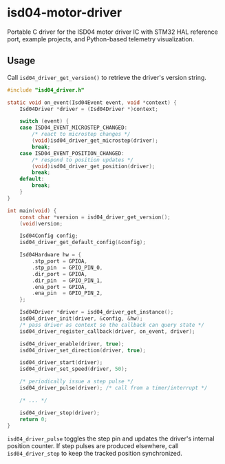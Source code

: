 # isd04-motor-driver
Portable C driver for the ISD04 motor driver IC with STM32 HAL reference port, example projects, and Python-based telemetry visualization.

## Usage
Call `isd04_driver_get_version()` to retrieve the driver's version string.

```c
#include "isd04_driver.h"

static void on_event(Isd04Event event, void *context) {
    Isd04Driver *driver = (Isd04Driver *)context;

    switch (event) {
    case ISD04_EVENT_MICROSTEP_CHANGED:
        /* react to microstep changes */
        (void)isd04_driver_get_microstep(driver);
        break;
    case ISD04_EVENT_POSITION_CHANGED:
        /* respond to position updates */
        (void)isd04_driver_get_position(driver);
        break;
    default:
        break;
    }
}

int main(void) {
    const char *version = isd04_driver_get_version();
    (void)version;

    Isd04Config config;
    isd04_driver_get_default_config(&config);

    Isd04Hardware hw = {
        .stp_port = GPIOA,
        .stp_pin  = GPIO_PIN_0,
        .dir_port = GPIOA,
        .dir_pin  = GPIO_PIN_1,
        .ena_port = GPIOA,
        .ena_pin  = GPIO_PIN_2,
    };

    Isd04Driver *driver = isd04_driver_get_instance();
    isd04_driver_init(driver, &config, &hw);
    /* pass driver as context so the callback can query state */
    isd04_driver_register_callback(driver, on_event, driver);

    isd04_driver_enable(driver, true);
    isd04_driver_set_direction(driver, true);

    isd04_driver_start(driver);
    isd04_driver_set_speed(driver, 50);

    /* periodically issue a step pulse */
    isd04_driver_pulse(driver); /* call from a timer/interrupt */

    /* ... */

    isd04_driver_stop(driver);
    return 0;
}
```

`isd04_driver_pulse` toggles the step pin and updates the driver's internal
position counter. If step pulses are produced elsewhere, call
`isd04_driver_step` to keep the tracked position synchronized.
